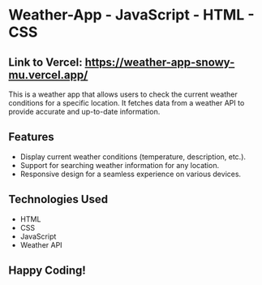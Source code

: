 #  Weather-App - JavaScript - HTML - CSS
## Link to Vercel: https://weather-app-snowy-mu.vercel.app/

This is a weather app that allows users to check the current weather conditions for a specific location. It fetches data from a weather API to provide accurate and up-to-date information.

## Features

- Display current weather conditions (temperature, description, etc.).
- Support for searching weather information for any location.
- Responsive design for a seamless experience on various devices.


## Technologies Used

- HTML
- CSS
- JavaScript 
- Weather API

## Happy Coding!
